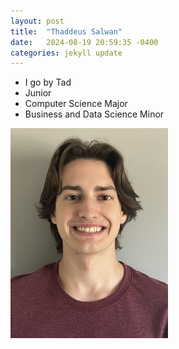 ```yaml
---
layout: post
title:  "Thaddeus Salwan"
date:   2024-08-19 20:59:35 -0400
categories: jekyll update
---
```


- I go by Tad
- Junior
- Computer Science Major
- Business and Data Science Minor

<img src="headshot.jpg"  width=50% height=50%>
